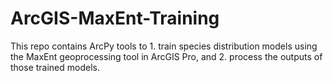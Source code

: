 # ArcGIS-MaxEnt-Training

This repo contains ArcPy tools to 1. train species distribution models using the MaxEnt geoprocessing tool in ArcGIS Pro, and 2. process the outputs of those trained models.
